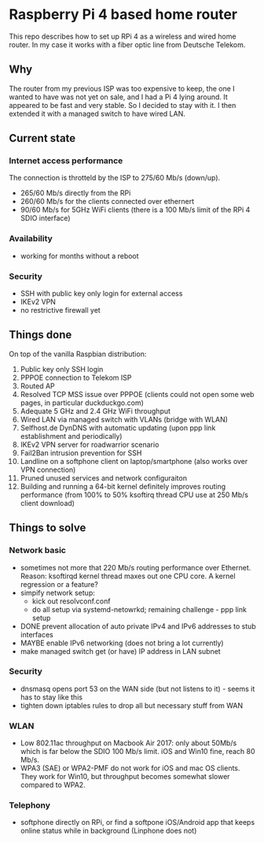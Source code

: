 # Raspberry Pi 4 based home router

This repo describes how to set up RPi 4 as a wireless and wired home router. In my case it works with a fiber optic line from Deutsche Telekom.

## Why

The router from my previous ISP was too expensive to keep, the one I wanted to have was not yet on sale, and I had a Pi 4 lying around. It appeared to be fast and very stable. So I decided to stay with it. I then extended it with a managed switch to have wired LAN.

## Current state

### Internet access performance

The connection is throtteld by the ISP to 275/60 Mb/s (down/up).

- 265/60 Mb/s directly from the RPi
- 260/60 Mb/s for the clients connected over ethernert
- 90/60 Mb/s for 5GHz WiFi clients (there is a 100 Mb/s limit of the RPi 4 SDIO interface)

### Availability
- working for months without a reboot

### Security
- SSH with public key only login for external access
- IKEv2 VPN
- no restrictive firewall yet

## Things done
On top of the vanilla Raspbian distribution:
1. Public key only SSH login
2. PPPOE connection to Telekom ISP
3. Routed AP
4. Resolved TCP MSS issue over PPPOE (clients could not open some web pages, in particular duckduckgo.com)
5. Adequate 5 GHz and 2.4 GHz WiFi throughput
6. Wired LAN via managed switch with VLANs (bridge with WLAN)
7. Selfhost.de DynDNS with automatic updating (upon ppp link establishment and periodically)
8. IKEv2 VPN server for roadwarrior scenario
9. Fail2Ban intrusion prevention for SSH
10. Landline on a softphone client on laptop/smartphone (also works over VPN connection)
11. Pruned unused services and network configuraiton
12. Building and running a 64-bit kernel definitely improves routing performance (from 100% to 50% ksoftirq thread CPU use at 250 Mb/s client download)

## Things to solve

### Network basic
- sometimes not more that 220 Mb/s routing performance over Ethernet. Reason: ksoftirqd kernel thread maxes out one CPU core. A kernel regression or a feature?
- simpify network setup:
  - kick out resolvconf.conf
  - do all setup via systemd-netowrkd; remaining challenge - ppp link setup
- DONE prevent allocation of auto private IPv4 and IPv6 addresses to stub interfaces
- MAYBE enable IPv6 networking (does not bring a lot currently)
- make managed switch get (or have) IP address in LAN subnet

### Security
- dnsmasq opens port 53 on the WAN side (but not listens to it) - seems it has to stay like this 
- tighten down iptables rules to drop all but necessary stuff from WAN

### WLAN 
- Low 802.11ac throughput on Macbook Air 2017: only about 50Mb/s which is far below the SDIO 100 Mb/s limit. iOS and Win10 fine, reach 80 Mb/s.
- WPA3 (SAE) or WPA2-PMF do not work for iOS and mac OS clients. They work for Win10, but throughput becomes somewhat slower compared to WPA2.

### Telephony
- softphone directly on RPi, or find a softpone iOS/Android app that keeps online status while in background (Linphone does not)
